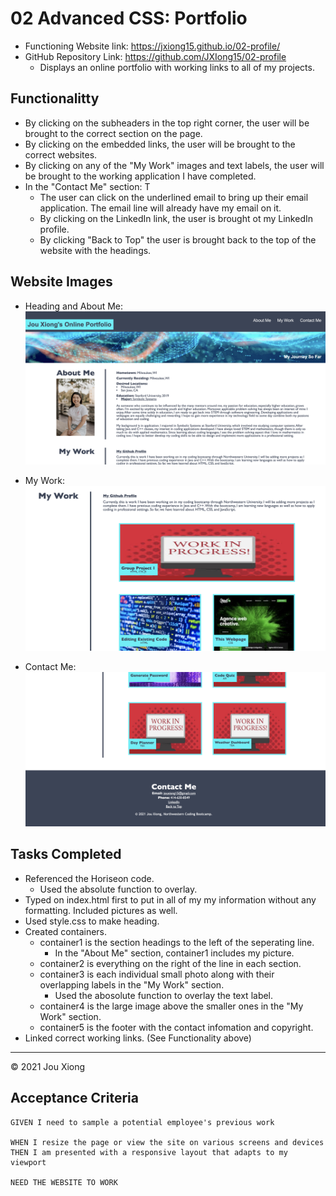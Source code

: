 # 02 Advanced CSS: Portfolio

* Functioning Website link: https://jxiong15.github.io/02-profile/
* GitHub Repository Link: https://github.com/JXIong15/02-profile
    * Displays an online portfolio with working links to all of my projects.


## Functionalitty

* By clicking on the subheaders in the top right corner, the user will be brought to the correct section on the page.
* By clicking on the embedded links, the user will be brought to the correct websites.
* By clicking on any of the "My Work" images and text labels, the user will be brought to the working application I have completed.
* In the "Contact Me" section: T
    * The user can click on the underlined email to bring up their email application. The email line will already have my email on it.
    * By clicking on the LinkedIn link, the user is brought ot my LinkedIn profile.
    * By clicking "Back to Top" the user is brought back to the top of the website with the headings.


## Website Images
* Heading and About Me: 
![Heading and About Me](./Assets/Header.png)

* My Work: 
![My Work](./Assets/Work.png)

* Contact Me: 
![Contact Me](./Assets/Contact.png)


## Tasks Completed

* Referenced the Horiseon code.
    * Used the absolute function to overlay.
* Typed on index.html first to put in all of my my information without any formatting. Included pictures as well.
* Used style.css to make heading.
* Created containers.
    * container1 is the section headings to the left of the seperating line.
        * In the "About Me" section, container1 includes my picture.
    * container2 is everything on the right of the line in each section.
    * container3 is each individual small photo along with their overlapping labels in the "My Work" section.
        * Used the abosolute function to overlay the text label.
    * container4 is the large image above the smaller ones in the "My Work" section.
    * container5 is the footer with the contact infomation and copyright.
* Linked correct working links. (See Functionality above)

- - -
© 2021 Jou Xiong

## Acceptance Criteria

```
GIVEN I need to sample a potential employee's previous work

WHEN I resize the page or view the site on various screens and devices
THEN I am presented with a responsive layout that adapts to my viewport

NEED THE WEBSITE TO WORK
